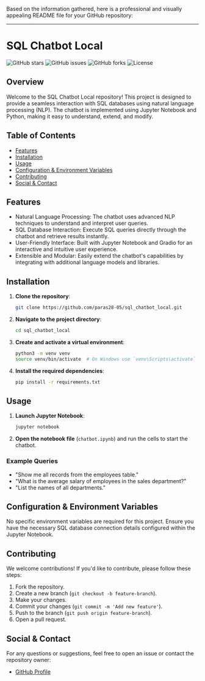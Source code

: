 Based on the information gathered, here is a professional and visually appealing README file for your GitHub repository:

---

# SQL Chatbot Local


![GitHub stars](https://img.shields.io/github/stars/paras28-05/sql_chatbot_local)
![GitHub issues](https://img.shields.io/github/issues/paras28-05/sql_chatbot_local)
![GitHub forks](https://img.shields.io/github/forks/paras28-05/sql_chatbot_local)
![License](https://img.shields.io/github/license/paras28-05/sql_chatbot_local)

## Overview

Welcome to the SQL Chatbot Local repository! This project is designed to provide a seamless interaction with SQL databases using natural language processing (NLP). The chatbot is implemented using Jupyter Notebook and Python, making it easy to understand, extend, and modify.

## Table of Contents

- [Features](#features)
- [Installation](#installation)
- [Usage](#usage)
- [Configuration & Environment Variables](#configuration--environment-variables)
- [Contributing](#contributing)
- [Social & Contact](#social--contact)

## Features

- Natural Language Processing: The chatbot uses advanced NLP techniques to understand and interpret user queries.
- SQL Database Interaction: Execute SQL queries directly through the chatbot and retrieve results instantly.
- User-Friendly Interface: Built with Jupyter Notebook and Gradio for an interactive and intuitive user experience.
- Extensible and Modular: Easily extend the chatbot's capabilities by integrating with additional language models and libraries.

## Installation

1. **Clone the repository**:
   ```sh
   git clone https://github.com/paras28-05/sql_chatbot_local.git
   ```

2. **Navigate to the project directory**:
   ```sh
   cd sql_chatbot_local
   ```

3. **Create and activate a virtual environment**:
   ```sh
   python3 -m venv venv
   source venv/bin/activate  # On Windows use `venv\Scripts\activate`
   ```

4. **Install the required dependencies**:
   ```sh
   pip install -r requirements.txt
   ```

## Usage

1. **Launch Jupyter Notebook**:
   ```sh
   jupyter notebook
   ```

2. **Open the notebook file** (`chatbot.ipynb`) and run the cells to start the chatbot.

### Example Queries

- "Show me all records from the employees table."
- "What is the average salary of employees in the sales department?"
- "List the names of all departments."


## Configuration & Environment Variables

No specific environment variables are required for this project. Ensure you have the necessary SQL database connection details configured within the Jupyter Notebook.

## Contributing

We welcome contributions! If you'd like to contribute, please follow these steps:

1. Fork the repository.
2. Create a new branch (`git checkout -b feature-branch`).
3. Make your changes.
4. Commit your changes (`git commit -m 'Add new feature'`).
5. Push to the branch (`git push origin feature-branch`).
6. Open a pull request.

## Social & Contact

For any questions or suggestions, feel free to open an issue or contact the repository owner:

- [GitHub Profile](https://github.com/paras28-05)

